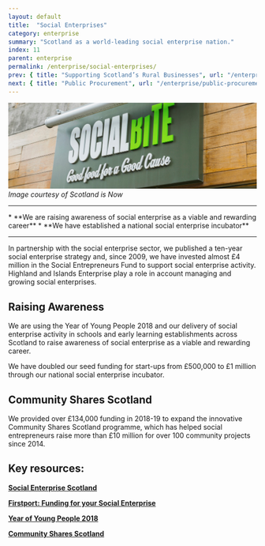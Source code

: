 ```yaml
---
layout: default
title:  "Social Enterprises"
category: enterprise
summary: "Scotland as a world-leading social enterprise nation."
index: 11
parent: enterprise
permalink: /enterprise/social-enterprises/
prev: { title: "Supporting Scotland’s Rural Businesses", url: "/enterprise/supporting-rural-businesses/" }
next: { title: "Public Procurement", url: "/enterprise/public-procurement/" }
---
```


![A Social Bite shop sign](/assets/images/pageimages/enterprise10.jpg)
*Image courtesy of Scotland is Now*

<hr>
* **We are raising awareness of social enterprise as a viable and rewarding career**
* **We have established a national social enterprise incubator**

<hr>

In partnership with the social enterprise sector, we published a ten-year social enterprise strategy and, since 2009, we have invested almost £4 million in the Social Entrepreneurs Fund to support social enterprise activity. Highland and Islands Enterprise play a role in account managing and growing social enterprises.

## Raising Awareness

We are using the Year of Young People 2018 and our delivery of social enterprise activity in schools and early learning establishments across Scotland to raise awareness of social enterprise as a viable and rewarding career.

We have doubled our seed funding for start-ups from £500,000 to £1 million through our national social enterprise incubator.

## Community Shares Scotland 

We provided over £134,000 funding in 2018-19 to expand the innovative Community Shares Scotland programme, which has helped social entrepreneurs raise more than £10 million for over 100 community projects since 2014.


## Key resources:

**[Social Enterprise Scotland](https://www.socialenterprisescotland.org.uk/)**

**[Firstport: Funding for your Social Enterprise](http://www.firstport.org.uk/funding)**

**[Year of Young People 2018](https://yoyp2018.scot/)**

**[Community Shares Scotland](http://communitysharesscotland.org.uk/)**
